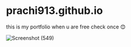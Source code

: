 # prachi913.github.io
this is my portfolio when u  are free check once 😊


![Screenshot (549)](https://github.com/prachi913/prachi913.github.io/assets/112895946/39a60374-3ea5-41dc-adb4-08389e39b8e2)

